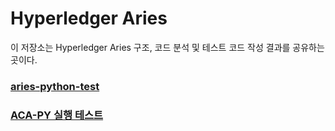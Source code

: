 # Hyperledger Aries

이 저장소는 Hyperledger Aries 구조, 코드 분석 및 테스트 코드 작성 결과를 공유하는 곳이다.

### [aries-python-test](./aries-python-test)

### [ACA-PY 실행 테스트](https://docs.google.com/presentation/d/1maIE1rRbHG4XS8RrsPt1l5e2MjojxeKUCAJhYOqj1yM/edit?usp=sharing)